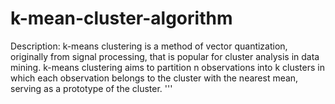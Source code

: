 # k-mean-cluster-algorithm

Description:
k-means clustering is a method of vector quantization, originally from signal
processing, that is popular for cluster analysis in data mining. k-means clustering
aims to partition n observations into k clusters in which each observation belongs
to the cluster with the nearest mean, serving as a prototype of the cluster.
'''
